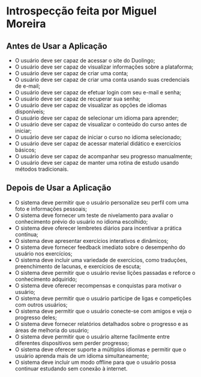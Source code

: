 # Introspecção feita por Miguel Moreira

## Antes de Usar a Aplicação

- O usuário deve ser capaz de acessar o site do Duolingo;
- O usuário deve ser capaz de visualizar informações sobre a plataforma;
- O usuário deve ser capaz de criar uma conta;
- O usuário deve ser capaz de criar uma conta usando suas credenciais de e-mail;
- O usuário deve ser capaz de efetuar login com seu e-mail e senha;
- O usuário deve ser capaz de recuperar sua senha;
- O usuário deve ser capaz de visualizar as opções de idiomas disponíveis;
- O usuário deve ser capaz de selecionar um idioma para aprender;
- O usuário deve ser capaz de visualizar o conteúdo do curso antes de iniciar;
- O usuário deve ser capaz de iniciar o curso no idioma selecionado;
- O usuário deve ser capaz de acessar material didático e exercícios básicos;
- O usuário deve ser capaz de acompanhar seu progresso manualmente;
- O usuário deve ser capaz de manter uma rotina de estudo usando métodos tradicionais.

## Depois de Usar a Aplicação

- O sistema deve permitir que o usuário personalize seu perfil com uma foto e informações pessoais;
- O sistema deve fornecer um teste de nivelamento para avaliar o conhecimento prévio do usuário no idioma escolhido;
- O sistema deve oferecer lembretes diários para incentivar a prática contínua;
- O sistema deve apresentar exercícios interativos e dinâmicos;
- O sistema deve fornecer feedback imediato sobre o desempenho do usuário nos exercícios;
- O sistema deve incluir uma variedade de exercícios, como traduções, preenchimento de lacunas, e exercícios de escuta;
- O sistema deve permitir que o usuário revise lições passadas e reforce o conhecimento adquirido;
- O sistema deve oferecer recompensas e conquistas para motivar o usuário;
- O sistema deve permitir que o usuário participe de ligas e competições com outros usuários;
- O sistema deve permitir que o usuário conecte-se com amigos e veja o progresso deles;
- O sistema deve fornecer relatórios detalhados sobre o progresso e as áreas de melhoria do usuário;
- O sistema deve permitir que o usuário alterne facilmente entre diferentes dispositivos sem perder progresso;
- O sistema deve oferecer suporte a múltiplos idiomas e permitir que o usuário aprenda mais de um idioma simultaneamente;
- O sistema deve incluir um modo offline para que o usuário possa continuar estudando sem conexão à internet.